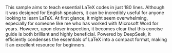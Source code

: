 This sample aims to teach essential LaTeX codes in just 180 lines. Although it was designed for English speakers, it can be incredibly useful for anyone looking to learn LaTeX. At first glance, it might seem overwhelming, especially for someone like me who has worked with Microsoft Word for years. However, upon closer inspection, it becomes clear that this concise guide is both brilliant and highly beneficial. Powered by DeepSeek, it efficiently condenses the essentials of LaTeX into a compact format, making it an excellent resource for beginners.
